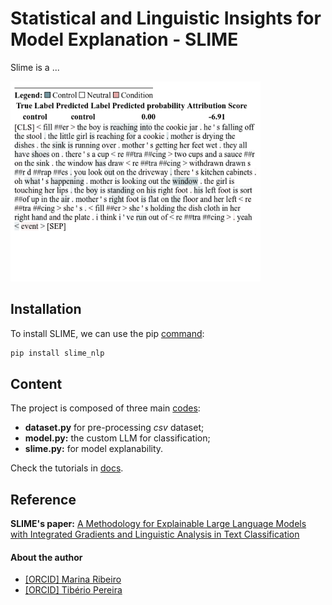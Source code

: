 # __Statistical and Linguistic Insights for Model Explanation - SLIME__ 

Slime is a ...

<p float="central">
  <img src="figs/exp.png" width="400" />
</p>

## Installation

To install SLIME, we can use the pip [command](https://pypi.org/project/grav-waldo/):

```bash
pip install slime_nlp
```

## Content

The project is composed of three main [codes](https://github.com/marinatrs/slime_nlp/tree/main/slime_nlp):
- __dataset.py__ for pre-processing _csv_ dataset;
- __model.py:__ the custom LLM for classification;
- __slime.py:__ for model explanability.

Check the tutorials in [docs](https://github.com/marinatrs/slime_nlp/tree/main/docs).

## Reference

__SLIME's paper:__ [A Methodology for Explainable Large Language Models with Integrated Gradients and Linguistic Analysis in Text Classification](https://arxiv.org/abs/2410.00250)

#### About the author
- [[ORCID] Marina Ribeiro](https://orcid.org/0000-0002-2516-3135)
- [[ORCID] Tibério Pereira](https://orcid.org/0000-0003-1856-6881)